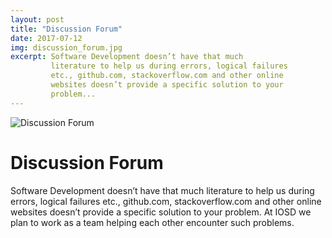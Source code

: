 ```yaml
---
layout: post
title: "Discussion Forum"
date: 2017-07-12
img: discussion_forum.jpg
excerpt: Software Development doesn’t have that much
         literature to help us during errors, logical failures
         etc., github.com, stackoverflow.com and other online
         websites doesn’t provide a specific solution to your
         problem...
---
```

![Discussion Forum]({{site.baseurl}}/images/discussion_forum.jpg)

# Discussion Forum
Software Development doesn’t have that much
literature to help us during errors, logical failures
etc., github.com, stackoverflow.com and other online
websites doesn’t provide a specific solution to your
problem. At IOSD we plan to work as a team helping
each other encounter such problems.